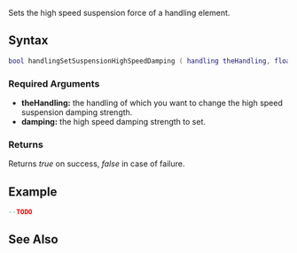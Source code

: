 Sets the high speed suspension force of a handling element.

Syntax
------

``` lua
bool handlingSetSuspensionHighSpeedDamping ( handling theHandling, float damping )
```

### Required Arguments

-   **theHandling:** the handling of which you want to change the high speed suspension damping strength.
-   **damping:** the high speed damping strength to set.

### Returns

Returns *true* on success, *false* in case of failure.

Example
-------

``` lua
--TODO
```

See Also
--------
